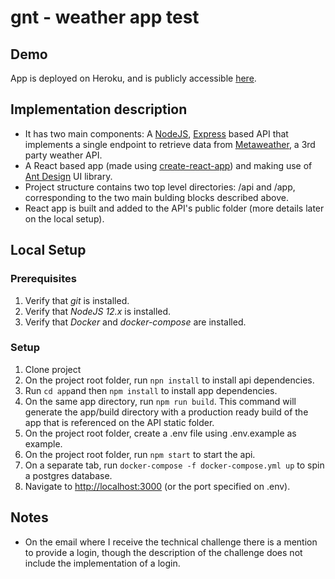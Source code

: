 # gnt - weather app test

## Demo

App is deployed on Heroku, and is publicly accessible [here](https://gnt-app.herokuapp.com/).

## Implementation description

* It has two main components: A [NodeJS](), [Express]() based API that implements a single endpoint to retrieve data from [Metaweather](https://www.metaweather.com/api), a 3rd party weather API.
* A React based app (made using [create-react-app](https://reactjs.org/docs/create-a-new-react-app.html)) and making use of [Ant Design](https://ant.design/docs/react/introduce) UI library.
* Project structure contains two top level directories: /api and /app, corresponding to the two main bulding blocks described above.
* React app is built and added to the API's public folder (more details later on the local setup).

## Local Setup

### Prerequisites

1. Verify that *git* is installed.
2. Verify that *NodeJS 12.x* is installed.
3. Verify that *Docker* and *docker-compose* are installed.

### Setup

1. Clone project
2. On the project root folder, run ```npn install``` to install api dependencies.
3. Run ```cd app```and then ```npm install``` to install app dependencies.
4. On the same app directory, run ```npm run build```. This command will generate the app/build directory with a production ready build of the app that is referenced on the API static folder.
5. On the project root folder, create a .env file using .env.example as example.
6. On the project root folder, run ```npm start``` to start the api.
7. On a separate tab, run ```docker-compose -f docker-compose.yml up``` to spin a postgres database.
8. Navigate to <http://localhost:3000> (or the port specified on .env).

## Notes

* On the email where I receive the technical challenge there is a mention to provide a login, though the description of the challenge does not include the implementation of a login.
